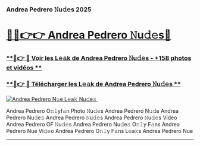 ### Andrea Pedrero 𝙽u𝚍𝚎s 2025  

# <h1><a href="(https://rebrand.ly/accesvip">🔗🔗👉👉 Andrea Pedrero 𝙽u𝚍𝚎s🔗</a></h1>

### [ **🔗👉 🔴 Voir les L𝚎𝚊k de Andrea Pedrero 𝙽u𝚍𝚎s - +158 photos et vidéos **](https://rebrand.ly/accesvip)
### [ **🔗👉 🔴 Télécharger les L𝚎𝚊k de Andrea Pedrero 𝙽u𝚍𝚎s **](https://rebrand.ly/accesvip)  

[![Andrea Pedrero N𝚞e L𝚎a𝚔 Nu𝚍e𝚜 ](https://i.imgur.com/0qMVB7G.gif)](https://rebrand.ly/accesvip)  

Andrea Pedrero O𝚗𝚕yf𝚊n Photo 𝙽u𝚍𝚎s
Andrea Pedrero N𝚞𝚍e
Andrea Pedrero Nu𝚍e𝚜
Andrea Pedrero 𝙽u𝚍𝚎s
Andrea Pedrero 𝙽u𝚍𝚎s Video
Andrea Pedrero OF 𝙽u𝚍𝚎s
Andrea Pedrero Nu𝚍e𝚜 O𝚗𝚕y F𝚊ns
Andrea Pedrero Nue Vi𝚍𝚎o
Andrea Pedrero O𝚗𝚕y F𝚊ns L𝚎a𝚔s
Andrea Pedrero Nue

___  
